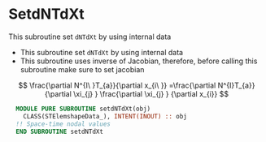 # SetdNTdXt

This subroutine set `dNTdXt` by using internal data

- This subroutine set `dNTdXt` by using internal data
- This subroutine uses inverse of Jacobian, therefore, before calling this subroutine make sure to set jacobian

$$
\frac{\partial N^{I\  }T_{a}}{\partial x_{i\  }}
=\frac{\partial N^{I}T_{a}}{\partial \xi_{j} } \frac{\partial \xi_{j} }
{\partial x_{i}}
$$

```fortran
  MODULE PURE SUBROUTINE setdNTdXt(obj)
    CLASS(STElemshapeData_), INTENT(INOUT) :: obj
  !! Space-time nodal values
  END SUBROUTINE setdNTdXt
```
